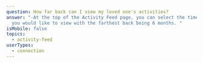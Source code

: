 ```yaml
---
question: How far back can I view my loved one's activities?
answer: "-At the top of the Activity Feed page, you can select the time frame
  you would like to view with the farthest back being 6 months. "
isMobile: false
topics:
  - activity-feed
userTypes:
  - connection
---
```

